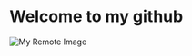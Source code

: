 # Welcome to my github


![My Remote Image](https://www.dropbox.com/s/.../my-remote-image.jpg?dl=0)
